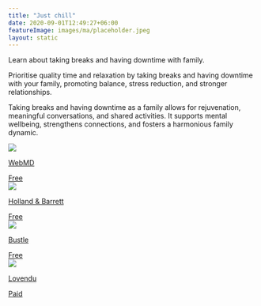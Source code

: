```yaml
---
title: "Just chill"
date: 2020-09-01T12:49:27+06:00
featureImage: images/ma/placeholder.jpeg
layout: static
---
```


Learn about taking breaks and having downtime with family.

Prioritise quality time and relaxation by taking breaks and having downtime with your family, promoting balance, stress reduction, and stronger relationships.

Taking breaks and having downtime as a family allows for rejuvenation, meaningful conversations, and shared activities. It supports mental wellbeing, strengthens connections, and fosters a harmonious family dynamic.

<a class="ma-link" href="https://www.webmd.com/parenting/ss/slideshow-family-unwind"><div class="ma-card ma-card-Community"><div class="ma-icon"><img src ="/images/icon-check.png"/></div><div class="ma-name"><p>WebMD</p></div><div class="ma-paid-text"><span>Free </span></div></div></a><a class="ma-link" href="https://www.hollandandbarrett.com/the-health-hub/conditions/mental-health/stress/how-to-really-relax/"><div class="ma-card ma-card-Community"><div class="ma-icon"><img src ="/images/icon-check.png"/></div><div class="ma-name"><p>Holland & Barrett</p></div><div class="ma-paid-text"><span>Free </span></div></div></a><a class="ma-link" href="https://www.bustle.com/articles/179710-11-ways-to-fit-relaxation-into-a-busy-schedule-because-you-deserve-a-break"><div class="ma-card ma-card-Community"><div class="ma-icon"><img src ="/images/icon-check.png"/></div><div class="ma-name"><p>Bustle</p></div><div class="ma-paid-text"><span>Free </span></div></div></a><a class="ma-link" href="https://www.awin1.com/cread.php?awinmid=25994&awinaffid=1198638&ued=https%3A%2F%2Flovendu.co.uk%2F"><div class="ma-card ma-card-Community"><div class="ma-icon"><img src ="/images/icon-pound.png"/></div><div class="ma-name"><p>Lovendu</p></div><div class="ma-paid-text"><span>Paid</span></div></div></a>  

<br/><br/>






